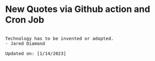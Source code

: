 # New Quotes via Github action and Cron Job

<pre>
<!-- #quote -->
Technology has to be invented or adopted.
- Jared Diamond

Updated on: [1/14/2023]
<!-- #quoteEnd -->
</pre>
